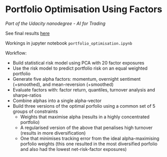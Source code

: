# Portfolio Optimisation Using Factors
*Part of the Udacity nanodegree - AI for Trading*


See final results [here](final_results.html)

Workings in jupyter notebook `portfolio_optimisation.ipynb`

Workflow:
* Build statistical risk model using PCA with 20 factor exposures
* Use the risk model to predict portfolio risk on an equal weighted portfolio
* Generate five alpha factors: momentum, overnight sentiment (+smoothed), and mean-reversion (+smoothed)
* Evaluate factors with: factor return, quantiles, turnover analysis and sharpe-ratios
* Combine alphas into a single alpha-vector
* Build three versions of the optimal porfolio using a common set of 5 groups of constraints
  *   Weights that maximise alpha (results in a highly concentrated portfolio)
  *   A regularised version of the above that penalises high turnover (results in more diversification)
  *   One that minimises tracking error from the ideal alpha-maximising porfolio weights (this one resulted in the most diversified porfolio and also had the lowest net-risk-factor exposures)
